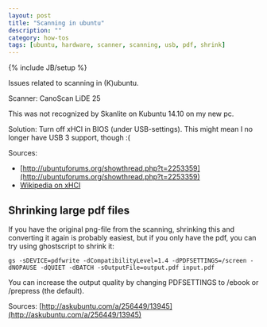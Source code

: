 ```yaml
---
layout: post
title: "Scanning in ubuntu"
description: ""
category: how-tos
tags: [ubuntu, hardware, scanner, scanning, usb, pdf, shrink]
---
```

{% include JB/setup %}

Issues related to scanning in (K)ubuntu.

Scanner: CanoScan LiDE 25

This was not recognized by Skanlite on Kubuntu 14.10 on my new pc.

Solution: Turn off xHCI in BIOS (under USB-settings). This might mean I no longer have USB 3 support, though :(


Sources:
* [http://ubuntuforums.org/showthread.php?t=2253359](http://ubuntuforums.org/showthread.php?t=2253359)
* [Wikipedia on xHCI](https://en.wikipedia.org/wiki/Extensible_Host_Controller_Interface)


Shrinking large pdf files
-------------------------

If you have the original png-file from the scanning,
shrinking this and converting it again is probably easiest,
but if you only have the pdf,
you can try using ghostscript to shrink it:

    gs -sDEVICE=pdfwrite -dCompatibilityLevel=1.4 -dPDFSETTINGS=/screen -dNOPAUSE -dQUIET -dBATCH -sOutputFile=output.pdf input.pdf

You can increase the output quality by changing PDFSETTINGS to /ebook or /prepress (the default).

Sources: [http://askubuntu.com/a/256449/13945](http://askubuntu.com/a/256449/13945)



